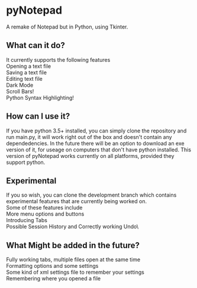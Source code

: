 # pyNotepad
A remake of Notepad but in Python, using Tkinter.

## What can it do?
It currently supports the following features\
Opening a text file\
Saving a text file\
Editing text file\
Dark Mode\
Scroll Bars!\
Python Syntax Highlighting!

## How can I use it?
If you have python 3.5+ installed, you can simply clone the repository and run main.py, it will work right out of the box and doesn't contain any dependedencies. 
In the future there will be an option to download an exe version of it, for useage on computers that don't have python installed.
This version of pyNotepad works currently on all platforms, provided they support python.

## Experimental

If you so wish, you can clone the development branch which contains experimental features that are currently being worked on.\
Some of these features include\
More menu options and buttons\
Introducing Tabs\
Possible Session History and Correctly working Undo\

## What Might be added in the future?
Fully working tabs, multiple files open at the same time\
Formatting options and some settings\
Some kind of xml settings file to remember your settings\
Remembering where you opened a file
